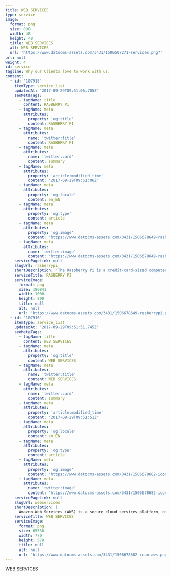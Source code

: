```yaml
---
title: WEB SERVICES
type: service
image:
  format: png
  size: 898
  width: 48
  height: 48
  title: WEB SERVICES
  alt: WEB SERVICES
  url: 'https://www.datocms-assets.com/3431/1506507271-services.png?'
url: null
weight: 4
id: service
tagline: Why our Clients love to work with us.
content:
  - id: '107915'
    itemType: service_list
    updatedAt: '2017-09-29T09:51:06.705Z'
    seoMetaTags:
      - tagName: title
        content: RASBERRY PI
      - tagName: meta
        attributes:
          property: 'og:title'
          content: RASBERRY PI
      - tagName: meta
        attributes:
          name: 'twitter:title'
          content: RASBERRY PI
      - tagName: meta
        attributes:
          name: 'twitter:card'
          content: summary
      - tagName: meta
        attributes:
          property: 'article:modified_time'
          content: '2017-09-29T09:51:06Z'
      - tagName: meta
        attributes:
          property: 'og:locale'
          content: en_EN
      - tagName: meta
        attributes:
          property: 'og:type'
          content: article
      - tagName: meta
        attributes:
          property: 'og:image'
          content: 'https://www.datocms-assets.com/3431/1506678649-rasberrypi.png?'
      - tagName: meta
        attributes:
          name: 'twitter:image'
          content: 'https://www.datocms-assets.com/3431/1506678649-rasberrypi.png?'
    servicePageLink: null
    slugUrl: rasberrypi
    shortDescription: 'The Raspberry Pi is a credit-card-sized computer that plugs into your TV and a keyboard. It is a capable little computer which can be used in electronics projects, and for many of the things that your desktop PC does, like spreadsheets, word processing, browsing the internet, and playing games. It also plays high-definition video.'
    serviceTitle: RASBERRY PI
    serviceImage:
      format: png
      size: 180841
      width: 1000
      height: 890
      title: null
      alt: null
      url: 'https://www.datocms-assets.com/3431/1506678649-rasberrypi.png?'
  - id: '107916'
    itemType: service_list
    updatedAt: '2017-09-29T09:51:51.745Z'
    seoMetaTags:
      - tagName: title
        content: WEB SERVICES
      - tagName: meta
        attributes:
          property: 'og:title'
          content: WEB SERVICES
      - tagName: meta
        attributes:
          name: 'twitter:title'
          content: WEB SERVICES
      - tagName: meta
        attributes:
          name: 'twitter:card'
          content: summary
      - tagName: meta
        attributes:
          property: 'article:modified_time'
          content: '2017-09-29T09:51:51Z'
      - tagName: meta
        attributes:
          property: 'og:locale'
          content: en_EN
      - tagName: meta
        attributes:
          property: 'og:type'
          content: article
      - tagName: meta
        attributes:
          property: 'og:image'
          content: 'https://www.datocms-assets.com/3431/1506678682-icon-aws.png?'
      - tagName: meta
        attributes:
          name: 'twitter:image'
          content: 'https://www.datocms-assets.com/3431/1506678682-icon-aws.png?'
    servicePageLink: null
    slugUrl: webservices
    shortDescription: |
      Amazon Web Services (AWS) is a secure cloud services platform, offering compute power, database storage, content delivery and other functionality to help businesses scale and grow. Explore how millions of customers are currently leveraging AWS cloud products and solutions to build sophisticated applications.
    serviceTitle: WEB SERVICES
    serviceImage:
      format: png
      size: 65536
      width: 770
      height: 578
      title: null
      alt: null
      url: 'https://www.datocms-assets.com/3431/1506678682-icon-aws.png?'
---
```


WEB SERVICES